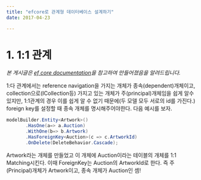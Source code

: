 ```yaml
---
title: "efcore로 관계형 데이터베이스 설계하기"
date: 2017-04-23

---
```

# 1. 1:1 관계

*본 게시글은 [ef core documentation](https://docs.microsoft.com/en-us/ef/core/modeling/relationships)을 참고하여 만들어졌음을 알려드립니다.*

1:다 관계에서는 reference navigation을 가지는 개체가 종속(dependent)개체이고, collection으로(ICollection등) 가지고 있는 개체가 주(principal)개체임을 쉽게 알수있지만, 1:1관계의 경우 이를 쉽게 알 수 없기 때문에(두 모델 모두 서로의 id를 가진다.) foreign key를 설정할 때 종속 개체를 명시해주어야한다. 다음 예시를 보자.

```c#
modelBuilder.Entity<Artwork>()
       .HasOne(a=> a.Auction)
       .WithOne(b=> b.Artwork)
       .HasForeignKey<Auction>(c => c.ArtworkId)
       .OnDelete(DeleteBehavior.Cascade);      
```
Artwork라는 개체를 만들었고 이 개체에 Auction이라는 테이블의 개체를 1:1 Matching시킨다. 이때 ForeignKey는 Auction의 ArtworkId로 한다. 즉 주(Principal)개체가 Artwork이고, 종속 개체가 Auction인 셈!
